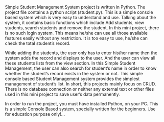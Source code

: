 
Simple Student Management System project is written in Python. The project file contains a python script (student.py). This is a simple console based system which is very easy to understand and use. Talking about the system, it contains basic functions which include Add students, view students, search students and remove the student. In this mini project, there is no such login system. This means he/she can use all those available features easily without any restriction. It is too easy to use, he/she can check the total student’s record.

While adding the students, the user only has to enter his/her name then the system adds the record and displays to the user. And the user can view all these students lists from the view section. In this Simple Student Management, the user can also search for student’s name in order to know whether the student’s record exists in the system or not. This simple console based Student Management system provides the simplest management of student’s list. In short, this projects mainly focus on CRUD. There is no database connection or neither any external text or other files used in this mini project to save user’s data permanently.

In order to run the project, you must have installed Python, on your PC. This is a simple Console Based system, specially written for the beginners. Use for education purpose only!...
